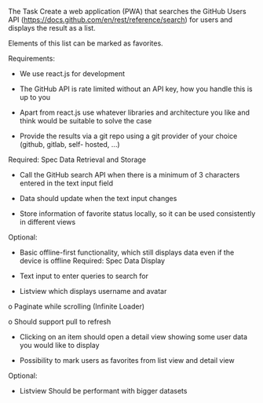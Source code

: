The Task
Create a web application (PWA) that searches the GitHub Users API
(https://docs.github.com/en/rest/reference/search) for users and displays the result as a list.

Elements of this list can be marked as favorites.

Requirements:
- We use react.js for development
- The GitHub API is rate limited without an API key, how you handle this is up to you
- Apart from react.js use whatever libraries and architecture you like and think would be
suitable to solve the case


- Provide the results via a git repo using a git provider of your choice (github, gitlab, self-
hosted, ...)


Required: Spec Data Retrieval and Storage
- Call the GitHub search API when there is a minimum of 3 characters entered in the text input
field

- Data should update when the text input changes

- Store information of favorite status locally, so it can be used consistently in different views


Optional:

- Basic offline-first functionality, which still displays data even if the device is offline
Required: Spec Data Display

- Text input to enter queries to search for

- Listview which displays username and avatar

o Paginate while scrolling (Infinite Loader)

o Should support pull to refresh

- Clicking on an item should open a detail view showing some user data you would like to
display

- Possibility to mark users as favorites from list view and detail view

Optional:

- Listview Should be performant with bigger datasets
